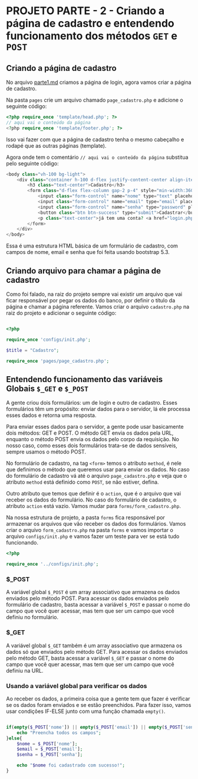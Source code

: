 # PROJETO PARTE - 2 - Criando a página de cadastro e entendendo funcionamento dos métodos  ```GET``` e ```POST```


## Criando a página de cadastro

No arquivo [parte1.md](parte1.md) criamos a página de login, agora vamos criar a página de cadastro.

Na pasta ```pages``` crie um arquivo chamado ```page_cadastro.php``` e adicione o seguinte código:

```php
<?php require_once 'template/head.php'; ?>
// aqui vai o conteúdo da página
<?php require_once 'template/footer.php'; ?>
```

Isso vai fazer com que a página de cadastro tenha o mesmo cabeçalho e rodapé que as outras páginas (template).

Agora onde tem o comentário ```// aqui vai o conteúdo da página``` substitua pelo seguinte código:

```php
<body class="vh-100 bg-light">
	<div class="container h-100 d-flex justify-content-center align-items-center flex-column">
		<h3 class="text-center">Cadastro</h3>
		<form class="d-flex flex-column gap-2 p-4" style="min-width:360px" action="" method="POST">
			<input class="form-control" name="nome" type="text" placeholder="Nome">
			<input class="form-control" name="email" type="email" placeholder="Email">
			<input class="form-control" name="senha" type="password" placeholder="Senha">
			<button class="btn btn-success" type="submit">Cadastrar</button>
			<p class="text-center">já tem uma conta? <a href="login.php">Logar</a></p>
		</form>
	</div>
</body>
```
Essa é uma estrutura HTML básica de um formulário de cadastro, com campos de nome, email e senha que foi feita usando bootstrap 5.3.


## Criando arquivo para chamar a página de cadastro

Como foi falado, na raiz do projeto sempre vai existir um arquivo que vai ficar responsável por pegar os dados do banco, por definir o título da página e chamar a página referente. Vamos criar o arquivo ```cadastro.php``` na raiz do projeto e adicionar o seguinte código:

```php

<?php 

require_once 'configs/init.php';

$title = "Cadastro";

require_once 'pages/page_cadastro.php';

```

## Entendendo funcionamento das variáveis Globais ```$_GET``` e ```$_POST```

A gente criou dois formulários: um de login e outro de cadastro. Esses formulários têm um propósito: enviar dados para o servidor, lá ele processa esses dados e retorna uma resposta.

Para enviar esses dados para o servidor, a gente pode usar basicamente dois métodos: GET e POST.
O método GET envia os dados pela URL, enquanto o método POST envia os dados pelo corpo da requisição.
No nosso caso, como esses dois formulários trata-se de dados sensíveis, sempre usamos o método POST.

No formulário de cadastro, na tag ```<form>``` temos o atributo ```method```, é nele que definimos o método que queremos usar para enviar os dados. No caso do formulário de cadastro vá até o arquivo ```page_cadastro.php``` e veja que o atributo ```method``` está definido como ```POST```, se não estiver, defina.

Outro atributo que temos que definir é o ```action```, que é o arquivo que vai receber os dados do formulário. No caso do formulário de cadastro, o atributo ```action``` está vazio. Vamos mudar para ```forms/form_cadastro.php```.

Na nossa estrutura de projeto, a pasta `forms` fica responsável por armazenar os arquivos que vão receber os dados dos formulários. Vamos criar o arquivo `form_cadastro.php` na pasta `forms` e vamos importar o arquivo `configs/init.php` e vamos fazer um teste para ver se está tudo funcionando.

```php
<?php

require_once '../configs/init.php';
```

### $_POST

A variável global ```$_POST``` é um array associativo que armazena os dados enviados pelo método POST. Para acessar os dados enviados pelo formulário de cadastro, basta acessar a variável ```$_POST``` e passar o nome do campo que você quer acessar, mas tem que ser um campo que você definiu no formulário.

### $_GET

A variável global ```$_GET``` também é um array associativo que armazena os dados só que enviados pelo método GET. Para acessar os dados enviados pelo método GET, basta acessar a variável ```$_GET``` e passar o nome do campo que você quer acessar, mas tem que ser um campo que você definiu na URL.

### Usando a variável global para verificar os dados

Ao receber os dados, a primeira coisa que a gente tem que fazer é verificar se os dados foram enviados e se estão preenchidos. Para fazer isso, vamos usar condições IF-ELSE junto com uma função chamada `empty()`.

```php

if(empty($_POST['nome']) || empty($_POST['email']) || empty($_POST['senha'])){
	echo "Preencha todos os campos";
}else{
	$nome = $_POST['nome'];
	$email = $_POST['email'];
	$senha = $_POST['senha'];

	echo "$nome foi cadastrado com sucesso!";
}

```